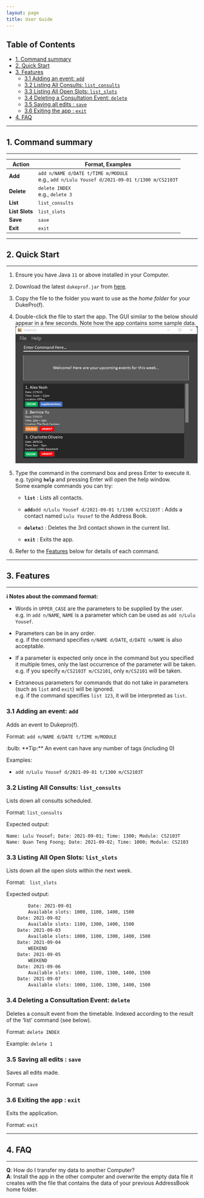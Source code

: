 ```yaml
---
layout: page
title: User Guide
---
```


## Table of Contents
- [1. Command summary](#1-command-summary)
- [2. Quick Start](#2-quick-start)
- [3. Features](#3-features)
    * [3.1 Adding an event: `add`](#31-adding-an-event---add-)
    * [3.2 Listing All Consults: `list_consults`](#32-listing-all-consults---list-consults-)
    * [3.3 Listing All Open Slots: `list_slots`](#33-listing-all-open-slots---list-slots-)
    * [3.4 Deleting a Consultation Event: `delete`](#34-deleting-a-consultation-event---delete-)
    * [3.5 Saving all edits : `save`](#35-saving-all-edits----save-)
    * [3.6 Exiting the app : `exit`](#36-exiting-the-app----exit-)
- [4. FAQ](#4-faq)

***
## 1. Command summary
***
Action | Format, Examples
--------|------------------
**Add** | `add n/NAME d/DATE t/TIME m/MODULE` <br> e.g., `add n/Lulu Yousef d/2021-09-01 t/1300 m/CS2103T`
**Delete** | `delete INDEX`<br> e.g., `delete 3`
**List** | `list_consults`
**List Slots** | `list_slots`
**Save** | `save`
**Exit** | `exit`

***
## 2. Quick Start
***
1. Ensure you have Java `11` or above installed in your Computer.

2. Download the latest `dukeprof.jar` from [here](https://github.com/AY2122S1-CS2103T-T11-4/tp/releases).

3. Copy the file to the folder you want to use as the _home folder_ for your DukePro(f).

4. Double-click the file to start the app. The GUI similar to the below should appear in a few seconds. 
   Note how the app contains some sample data.<br>
   ![Ui](images/Ui.png)

5. Type the command in the command box and press Enter to execute it. e.g. typing **`help`** and pressing 
   Enter will open the help window.<br>
   Some example commands you can try:

   * **`list`** : Lists all contacts.

   * **`add`**`add n/Lulu Yousef d/2021-09-01 t/1300 m/CS2103T` : Adds a contact named `Lulu Yousef` to the Address Book.

   * **`delete`**`3` : Deletes the 3rd contact shown in the current list.
    
   * **`exit`** : Exits the app.

6. Refer to the [Features](#features) below for details of each command.

***
## 3. Features
***
<div markdown="block" class="alert alert-info">

**:information_source: Notes about the command format:**<br>

* Words in `UPPER_CASE` are the parameters to be supplied by the user.<br>
  e.g. in `add n/NAME`, `NAME` is a parameter which can be used as `add n/Lulu Yousef`.

* Parameters can be in any order.<br>
  e.g. if the command specifies `n/NAME d/DATE`, `d/DATE n/NAME` is also acceptable.

* If a parameter is expected only once in the command but you specified it multiple times, only the last occurrence of the parameter will be taken.<br>
  e.g. if you specify `m/CS2103T m/CS2101`, only `m/CS2101` will be taken.

* Extraneous parameters for commands that do not take in parameters (such as `list` and `exit`) will be 
  ignored.<br>
  e.g. if the command specifies `list 123`, it will be interpreted as `list`.

</div>

### 3.1 Adding an event: `add`

Adds an event to Dukepro(f).

Format: `add n/NAME d/DATE t/TIME m/MODULE`

<div markdown="span" class="alert alert-primary">:bulb: **Tip:**
An event can have any number of tags (including 0)
</div>

Examples:
* `add n/Lulu Yousef d/2021-09-01 t/1300 m/CS2103T`

### 3.2 Listing All Consults: `list_consults`
Lists down all consults scheduled.

Format: `list_consults`

Expected output:
```
Name: Lulu Yousef; Date: 2021-09-01; Time: 1300; Module: CS2103T
Name: Quan Teng Foong; Date: 2021-09-02; Time: 1000; Module: CS2103
```
### 3.3 Listing All Open Slots: `list_slots`
Lists down all the open slots within the next week.

Format: ` list_slots`

Expected output:
```
        Date: 2021-09-01
		Available slots: 1000, 1100, 1400, 1500
	Date: 2021-09-02
		Available slots: 1100, 1300, 1400, 1500
	Date: 2021-09-03
		Available slots: 1000, 1100, 1300, 1400, 1500
	Date: 2021-09-04
		WEEKEND
	Date: 2021-09-05
		WEEKEND
	Date: 2021-09-06
		Available slots: 1000, 1100, 1300, 1400, 1500
	Date: 2021-09-07
		Available slots: 1000, 1100, 1300, 1400, 1500
```

### 3.4 Deleting a Consultation Event: `delete`

Deletes a consult event from the timetable. Indexed according to the result of the ‘list’ command (see below).

Format: `delete INDEX`

Example: `delete 1`

### 3.5 Saving all edits : `save`
Saves all edits made.

Format: `save`

### 3.6 Exiting the app : `exit`
Exits the application.

Format: `exit`

***
## 4. FAQ
***
**Q**: How do I transfer my data to another Computer?<br>
**A**: Install the app in the other computer and overwrite the empty data file it creates with the file that contains the data of your previous AddressBook home folder.
